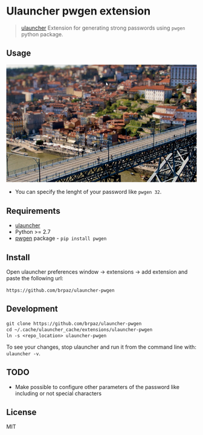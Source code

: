 # Ulauncher pwgen extension

> [ulauncher](https://ulauncher.io/) Extension for generating strong passwords using `pwgen` python package.

## Usage

![demo](demo.gif)

* You can specify the lenght of your password like ```pwgen 32```.

## Requirements

* [ulauncher](https://ulauncher.io/)
* Python >= 2.7
* [pwgen](https://pypi.org/project/pwgen/) package - ```pip install pwgen```

## Install

Open ulauncher preferences window -> extensions -> add extension and paste the following url:

```https://github.com/brpaz/ulauncher-pwgen```
 

## Development

```
git clone https://github.com/brpaz/ulauncher-pwgen
cd ~/.cache/ulauncher_cache/extensions/ulauncher-pwgen
ln -s <repo_location> ulauncher-pwgen
```

To see your changes, stop ulauncher and run it from the command line with: ```ulauncher -v```.

## TODO

* Make possible to configure other parameters of the password like including or not special characters

## License 

MIT
